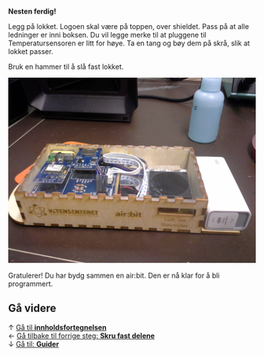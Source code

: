 **Nesten ferdig!**

Legg på lokket. Logoen skal være på toppen, over shieldet. Pass på at alle
ledninger er inni boksen. Du vil legge merke til at pluggene til
Temperatursensoren er litt for høye. Ta en tang og bøy dem på skrå, slik at
lokket passer.

Bruk en hammer til å slå fast lokket.

![Ferdig][complete]

Gratulerer! Du har bydg sammen en air:bit. Den er nå klar for å bli programmert.

## Gå videre

&uarr; [Gå til **innholdsfortegnelsen**][home]  
&larr; [Gå tilbake til forrige steg: **Skru fast delene**][skrew]  
&darr; [Gå til: **Guider**][guides]  

[home]: Guide-Bygging-og-Lodding
[skrew]: Skru-fast-komponenter
[guides]: airbit-Guider

[complete]: 20171019_134609.jpg
